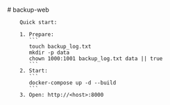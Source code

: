\
        # backup-web

        Quick start:

        1. Prepare:
           ```
           touch backup_log.txt
           mkdir -p data
           chown 1000:1001 backup_log.txt data || true
           ```
        2. Start:
           ```
           docker-compose up -d --build
           ```
        3. Open: http://<host>:8000
